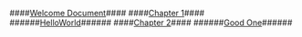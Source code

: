 ####[Welcome Document](/)####
####[Chapter 1](/chapter-1/helloworld.html)####
######[HelloWorld](/chapter-1/helloworld.html)######
####[Chapter 2](/chapter-2/good.html)####
######[Good One](/chapter-2/good.html)######
